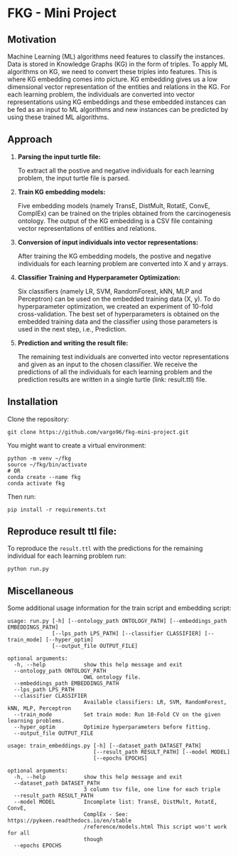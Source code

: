# FKG - Mini Project

## Motivation 

Machine Learning (ML) algorithms need features to classify the instances. 
Data is stored in Knowledge Graphs (KG) in the form of triples. 
To apply ML algorithms on KG, we need to convert these triples into features. 
This is where KG embedding comes into picture. 
KG embedding gives us a low dimensional vector representation of the entities and relations in the KG.
For each learning problem, the individuals are converted into vector representations using KG embeddings and these embedded instances can be fed as an input to ML algorithms and new instances can be predicted by using these trained ML algorithms.

## Approach 

1. **Parsing the input turtle file:**
   
    To extract all the postive and negative individuals for each learning problem, the input turtle file is parsed.
   

2. **Train KG embedding models:**
   
   Five embedding models (namely TransE, DistMult, RotatE, ConvE, ComplEx) can be trained on the triples obtained from the carcinogenesis ontology. The output of the KG embedding is a CSV file containing vector representations of entities and relations.
   

3. **Conversion of input individuals into vector representations:**
   
    After training the KG embedding models, the postive and negative individuals for each learning problem are converted into X and y arrays.
   

4. **Classifier Training and Hyperparameter Optimization:**
   
    Six classifiers (namely LR, SVM, RandomForest, kNN, MLP and Perceptron) can be used on the embedded training data (X, y).
    To do hyperparameter optimization, we created an experiment of 10-fold cross-validation.
   The best set of hyperparameters is obtained on the embedded training data and the classifier using those parameters is used in the next step, i.e., Prediction.
   

5. **Prediction and writing the result file:**

   The remaining test individuals are converted into vector representations and given as an input to the chosen classifier. 
   We receive the predictions of all the individuals for each learning problem and the prediction results are written in a single turtle (link: result.ttl) file.

## Installation
Clone the repository:

```
git clone https://github.com/vargo96/fkg-mini-project.git
```
You might want to create a virtual environment:
```
python -m venv ~/fkg
source ~/fkg/bin/activate
# OR
conda create --name fkg
conda activate fkg
```
Then run:
```
pip install -r requirements.txt
```

## Reproduce result ttl file:
To reproduce the ```result.ttl``` with the predictions for the remaining individual for each learning problem run:
```
python run.py
```

## Miscellaneous
Some additional usage information for the train script and embedding script:

```
usage: run.py [-h] [--ontology_path ONTOLOGY_PATH] [--embeddings_path EMBEDDINGS_PATH]
              [--lps_path LPS_PATH] [--classifier CLASSIFIER] [--train_mode] [--hyper_optim]
              [--output_file OUTPUT_FILE]

optional arguments:
  -h, --help            show this help message and exit
  --ontology_path ONTOLOGY_PATH
                        OWL ontology file.
  --embeddings_path EMBEDDINGS_PATH
  --lps_path LPS_PATH
  --classifier CLASSIFIER
                        Available classifiers: LR, SVM, RandomForest, kNN, MLP, Perceptron
  --train_mode          Set train mode: Run 10-Fold CV on the given learning problems.
  --hyper_optim         Optimize hyperparameters before fitting.
  --output_file OUTPUT_FILE
```

```
usage: train_embeddings.py [-h] [--dataset_path DATASET_PATH]
                           [--result_path RESULT_PATH] [--model MODEL]
                           [--epochs EPOCHS]

optional arguments:
  -h, --help            show this help message and exit
  --dataset_path DATASET_PATH
                        3 column tsv file, one line for each triple
  --result_path RESULT_PATH
  --model MODEL         Incomplete list: TransE, DistMult, RotatE, ConvE,
                        ComplEx - See: https://pykeen.readthedocs.io/en/stable
                        /reference/models.html This script won't work for all
                        though
  --epochs EPOCHS
```
